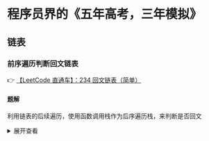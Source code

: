 # 程序员界的《五年高考，三年模拟》

## 链表

### 前序遍历判断回文链表

👉 [【LeetCode 直通车】：234 回文链表（简单）](https://leetcode-cn.com/problems/palindrome-linked-list/)

#### 题解

利用链表的后续遍历，使用函数调用栈作为后序遍历栈，来判断是否回文

<details><summary>展开查看</summary>

```js
/**
  *
  */
var isPalindrome = function(head) {
    let left = head;
    function traverse(right) {
        if (right == null) return true;
        let res = traverse(right.next);
        res = res && (right.val === left.val);
        left = left.next;
        return res;
    }
    return traverse(head);
};
```

</details>

<!-- TODO -->
